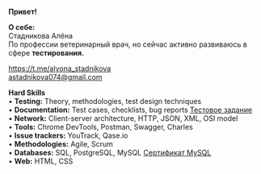 **Привет!**

**О себе:**  
Стадникова Алёна  
По профессии ветеринарный врач, но сейчас активно развиваюсь в сфере **тестирования.**   

https://t.me/alyona_stadnikova  
astadnikova074@gmail.com

**Hard Skills**  
• **Testing:** Theory, methodologies, test design techniques  
• **Documentation:** Test cases, checklists, bug reports  [Тестовое задание](https://docs.google.com/document/d/1cjf0Bus2lTOGiLYFhQyuqBeDQ0EglboU8vKs4hEykcY/edit?usp=sharing)  
• **Network:** Client-server architecture, HTTP, JSON, XML, OSI model  
• **Tools:** Chrome DevTools, Postman, Swagger, Charles  
• **Issue trackers:** YouTrack, Qase.io  
• **Methodologies:** Agile, Scrum  
• **Databases:** SQL, PostgreSQL, MySQL [Сертификат MySQL](https://drive.google.com/file/d/126GSz-NtdOFpT-a7fKFKU5xms8HxN1gQ/view?usp=sharing)  
• **Web:** HTML, CSS  

<!---
AlyonaS-QA/AlyonaS-QA is a ✨ special ✨ repository because its `README.md` (this file) appears on your GitHub profile.
You can click the Preview link to take a look at your changes.
--->
